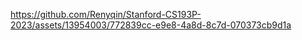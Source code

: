 https://github.com/Renyqin/Stanford-CS193P-2023/assets/13954003/772839cc-e9e8-4a8d-8c7d-070373cb9d1a

